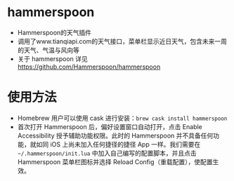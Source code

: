 # hammerspoon
* Hammerspoon的天气插件
* 调用了www.tianqiapi.com的天气接口，菜单栏显示近日天气，包含未来一周的天气、气温与风向等
* 关于 hammerspoon 详见 https://github.com/Hammerspoon/hammerspoon
# 使用方法
* Homebrew 用户可以使用 cask 进行安装：``` brew cask install hammerspoon ```
* 首次打开 Hammerspoon 后，偏好设置窗口自动打开，点击 Enable Accessibility 授予辅助功能权限。此时的 Hammerspoon 并不具备任何功能，就如同 iOS 上尚未加入任何捷径的捷径 App 一样。我们需要在 ``` ~/.hammerspoon/init.lua``` 中加入自己编写的配置脚本，并且点击 Hammerspoon 菜单栏图标并选择 Reload Config（重载配置），使配置生效。
